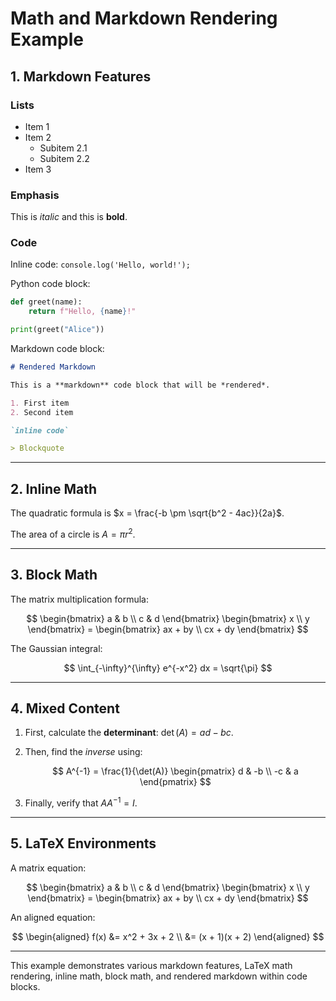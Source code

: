 # Math and Markdown Rendering Example

## 1. Markdown Features

### Lists
- Item 1
- Item 2
  - Subitem 2.1
  - Subitem 2.2
- Item 3

### Emphasis
This is *italic* and this is **bold**.

### Code
Inline code: `console.log('Hello, world!');`

Python code block:
```python
def greet(name):
    return f"Hello, {name}!"

print(greet("Alice"))
```

Markdown code block:
```markdown
# Rendered Markdown

This is a **markdown** code block that will be *rendered*.

1. First item
2. Second item

`inline code`

> Blockquote
```

---

## 2. Inline Math

The quadratic formula is $x = \frac{-b \pm \sqrt{b^2 - 4ac}}{2a}$.

The area of a circle is $A = \pi r^2$.

---

## 3. Block Math

The matrix multiplication formula:

$$
\begin{bmatrix}
a & b \\
c & d
\end{bmatrix}
\begin{bmatrix}
x \\
y
\end{bmatrix} =
\begin{bmatrix}
ax + by \\
cx + dy
\end{bmatrix}
$$

The Gaussian integral:

$$
\int_{-\infty}^{\infty} e^{-x^2} dx = \sqrt{\pi}
$$

---

## 4. Mixed Content

1. First, calculate the **determinant**: $\det(A) = ad - bc$.
2. Then, find the *inverse* using:

   $$
   A^{-1} = \frac{1}{\det(A)} \begin{pmatrix} 
   d & -b \\
   -c & a
   \end{pmatrix}
   $$

3. Finally, verify that $AA^{-1} = I$.

---

## 5. LaTeX Environments

A matrix equation:

$$
\begin{bmatrix}
a & b \\
c & d
\end{bmatrix}
\begin{bmatrix}
x \\
y
\end{bmatrix} =
\begin{bmatrix}
ax + by \\
cx + dy
\end{bmatrix}
$$

An aligned equation:

$$
\begin{aligned}
f(x) &= x^2 + 3x + 2 \\
     &= (x + 1)(x + 2)
\end{aligned}
$$

---

This example demonstrates various markdown features, LaTeX math rendering, inline math, block math, and rendered markdown within code blocks.
